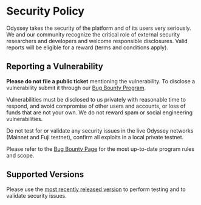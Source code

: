 # Security Policy

Odyssey takes the security of the platform and of its users very seriously. We and our community recognize the critical role of external security researchers and developers and welcome 
responsible disclosures. Valid reports will be eligible for a reward (terms and conditions apply).

## Reporting a Vulnerability

**Please do not file a public ticket** mentioning the vulnerability. To disclose a vulnerability submit it through our [Bug Bounty Program](https://hackenproof.com/odyssey).

Vulnerabilities must be disclosed to us privately with reasonable time to respond, and avoid compromise of other users and accounts, or loss of funds that are not your own. We do not reward spam or 
social engineering vulnerabilities. 

Do not test for or validate any security issues in the live Odyssey networks (Mainnet and Fuji testnet), confirm all exploits in a local private testnet.

Please refer to the [Bug Bounty Page](https://hackenproof.com/odyssey) for the most up-to-date program rules and scope.

## Supported Versions

Please use the [most recently released version](https://github.com/DioneProtocol/coreth/releases/latest) to perform testing and to validate security issues.

